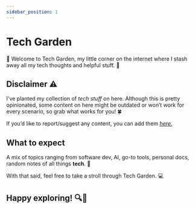```yaml
---
sidebar_position: 1
---
```


# Tech Garden

👋 Welcome to Tech Garden, my little corner on the internet where I stash away all my tech thoughts and helpful stuff. 🌾

## Disclaimer ⚠️

I've planted my collection of _tech stuff_ on here. Although this is pretty opinionated, some content on here might be outdated or won’t work for every scenario, so grab what works for you! 🍀

If you’d like to report/suggest any content, you can add them <u>_[here.](https://github.com/h-sompura/tech-garden/issues)_</u>

## What to expect

A mix of topics ranging from software dev, AI, go-to tools, personal docs, random notes of all things **tech**. 🌱

With that said, feel free to take a stroll through Tech Garden. 💻

## Happy exploring! 🔍🌿

